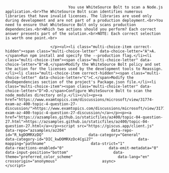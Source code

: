 <p class="card-text">
							
								You use WhiteSource Bolt to scan a Node.js application.<br>The WhiteSource Bolt scan identifies numerous libraries that have invalid licenses. The libraries are used only during development and are not part of a production deployment.<br>You need to ensure that WhiteSource Bolt only scans production dependencies.<br>Which two actions should you perform? Each correct answer presents part of the solution.<br>NOTE: Each correct selection is worth one point.<br>
							
						</p><ul><li class="multi-choice-item correct-hidden"><span class="multi-choice-letter" data-choice-letter="A">A.</span>Run npm install and specify the --production flag.</li><li class="multi-choice-item"><span class="multi-choice-letter" data-choice-letter="B">B.</span>Modify the WhiteSource Bolt policy and set the action for the licenses used by the development tools to Reassign.</li><li class="multi-choice-item correct-hidden"><span class="multi-choice-letter" data-choice-letter="C">C.</span>Modify the devDependencies section of the project's Package.json file.</li><li class="multi-choice-item"><span class="multi-choice-letter" data-choice-letter="D">D.</span>Configure WhiteSource Bolt to scan the node_modules directory only.</li></ul><p><a href="https://www.examtopics.com/discussions/microsoft/view/31774-exam-az-400-topic-4-question-27-discussion/">https://www.examtopics.com/discussions/microsoft/view/31774-exam-az-400-topic-4-question-27-discussion/</a></p><p><a href="https://azsamples.github.io/staticfiles/az400/topic-04-question-27.html">https://azsamples.github.io/staticfiles/az400/topic-04-question-27.html</a></p><script src="https://giscus.app/client.js"                    data-repo="azsamples/az204"                    data-repo-id="R_kgDOMRXzDQ"                    data-category="General"                    data-category-id="DIC_kwDOMRXzDc4Cgi27"                    data-mapping="pathname"                    data-strict="1"                    data-reactions-enabled="0"                    data-emit-metadata="0"                    data-input-position="bottom"                    data-theme="preferred_color_scheme"                    data-lang="en"                    crossorigin="anonymous"                    async>                    </script>